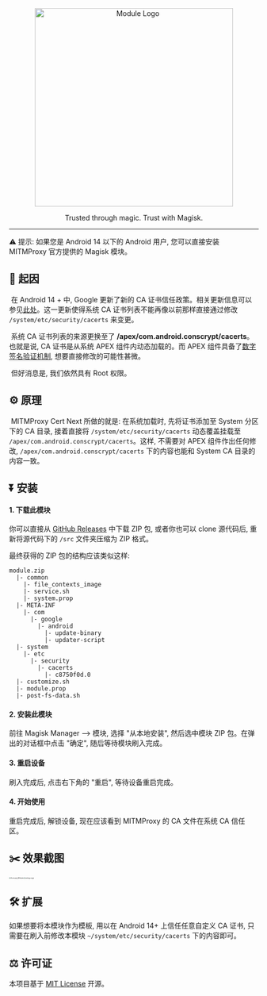 <div align="center"><img src="https://next.file.asagi.cc/static/upload/2024/04/05/15dfe9_mitmproxy_cert_next_logo.png" alt="Module Logo" width="400" /></div>
<p align="center">Trusted through magic. Trust with Magisk.</p>
<hr />

⚠️ 提示: 如果您是 Android 14 以下的 Android 用户, 您可以直接安装 MITMProxy 官方提供的 Magisk 模块。

## 💭 起因

​    在 Android 14 + 中, Google 更新了新的 CA 证书信任政策。相关更新信息可以参见[此处](https://httptoolkit.com/blog/android-14-breaks-system-certificate-installation/#the-mechanics)。这一更新使得系统 CA 证书列表不能再像以前那样直接通过修改 `/system/etc/security/cacerts` 来变更。

​    系统 CA 证书列表的来源更换至了 **/apex/com.android.conscrypt/cacerts**。也就是说, CA 证书是从系统 APEX 组件内动态加载的。而 APEX 组件具备了[数字签名验证机制](https://blog.desdelinux.net/zh-CN/%E5%9C%A8-android-14-%E4%B8%AD%EF%BC%8C%E5%8D%B3%E4%BD%BF%E6%98%AF-root-%E4%B9%9F%E4%B8%8D%E5%86%8D%E5%85%81%E8%AE%B8%E4%BF%AE%E6%94%B9%E7%B3%BB%E7%BB%9F%E8%AF%81%E4%B9%A6/), 想要直接修改的可能性甚微。

​    但好消息是, 我们依然具有 Root 权限。

## ⚙️ 原理

​    MITMProxy Cert Next 所做的就是: 在系统加载时, 先将证书添加至 System 分区下的 CA 目录, 接着直接将 `/system/etc/security/cacerts` 动态覆盖挂载至 `/apex/com.android.conscrypt/cacerts`。这样, 不需要对 APEX 组件作出任何修改, `/apex/com.android.conscrypt/cacerts` 下的内容也能和 System CA 目录的内容一致。

## ⏬ 安装

#### 1. 下载此模块

你可以直接从 [GitHub Releases](https://github.com/MinoriceOwO/mitmproxy-cert-next/releases/latest) 中下载 ZIP 包, 或者你也可以 clone 源代码后, 重新将源代码下的 `/src` 文件夹压缩为 ZIP 格式。

最终获得的 ZIP 包的结构应该类似这样:

```File Tree
module.zip
  |- common
    |- file_contexts_image
    |- service.sh
    |- system.prop
  |- META-INF
  	|- com
  	  |- google
  		|- android
  		  |- update-binary
  		  |- updater-script
  |- system
    |- etc
      |- security
        |- cacerts
          |- c8750f0d.0
  |- customize.sh
  |- module.prop
  |- post-fs-data.sh
```

#### 2. 安装此模块

前往 Magisk Manager --> 模块, 选择 "从本地安装", 然后选中模块 ZIP 包。在弹出的对话框中点击 "确定", 随后等待模块刷入完成。

#### 3. 重启设备

刷入完成后, 点击右下角的 "重启", 等待设备重启完成。

#### 4. 开始使用

重启完成后, 解锁设备, 现在应该看到 MITMProxy 的 CA 文件在系统 CA 信任区。

## ✂️ 效果截图

<img src="https://next.file.asagi.cc/static/upload/2024/04/05/Screenshot_2024-04-05-14-38-01-14_a252b927494330cdc2c8ba3b3f952e5e.png" alt="Accessing Websites" style="zoom:20%;" /><img src="https://next.file.asagi.cc/static/upload/2024/04/05/Screenshot_2024-04-05-16-39-39-62_fc704e6b13c4fb26bf5e411f75da84f2.png" alt="Settings Page" style="zoom:19%;" />

## 🛠️ 扩展

如果想要将本模块作为模板, 用以在 Android 14+ 上信任任意自定义 CA 证书, 只需要在刷入前修改本模块 `~/system/etc/security/cacerts` 下的内容即可。

## ⚖️ 许可证

本项目基于 [MIT License](https://opensource.org/license/MIT) 开源。